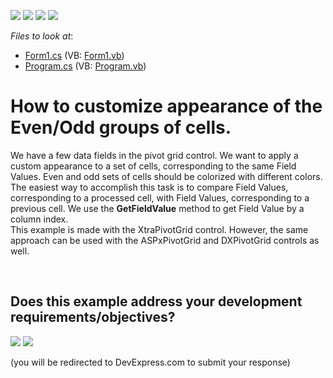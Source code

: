 <!-- default badges list -->
![](https://img.shields.io/endpoint?url=https://codecentral.devexpress.com/api/v1/VersionRange/128579601/10.2.8%2B)
[![](https://img.shields.io/badge/Open_in_DevExpress_Support_Center-FF7200?style=flat-square&logo=DevExpress&logoColor=white)](https://supportcenter.devexpress.com/ticket/details/E3226)
[![](https://img.shields.io/badge/📖_How_to_use_DevExpress_Examples-e9f6fc?style=flat-square)](https://docs.devexpress.com/GeneralInformation/403183)
[![](https://img.shields.io/badge/💬_Leave_Feedback-feecdd?style=flat-square)](#does-this-example-address-your-development-requirementsobjectives)
<!-- default badges end -->
<!-- default file list -->
*Files to look at*:

* [Form1.cs](./CS/WindowsApplication53/Form1.cs) (VB: [Form1.vb](./VB/WindowsApplication53/Form1.vb))
* [Program.cs](./CS/WindowsApplication53/Program.cs) (VB: [Program.vb](./VB/WindowsApplication53/Program.vb))
<!-- default file list end -->
# How to customize appearance of the Even/Odd groups of cells.


<p>We have a few data fields in the pivot grid control. We want to apply a custom appearance to a set of cells, corresponding to the same Field Values. Even and odd sets of cells should be colorized with different colors. <br />
The easiest way to accomplish this task is to compare Field Values, corresponding to a processed cell, with Field Values, corresponding to a previous cell. We use the <strong>GetFieldValue</strong> method to get Field Value by a column index.<br />
This example is made with the XtraPivotGrid control. However, the same approach can be used with the ASPxPivotGrid and DXPivotGrid controls as well.</p>

<br/>


<!-- feedback -->
## Does this example address your development requirements/objectives?

[<img src="https://www.devexpress.com/support/examples/i/yes-button.svg"/>](https://www.devexpress.com/support/examples/survey.xml?utm_source=github&utm_campaign=winforms-pivot-customize-appearance-of-the-even-odd-groups-of-cells&~~~was_helpful=yes) [<img src="https://www.devexpress.com/support/examples/i/no-button.svg"/>](https://www.devexpress.com/support/examples/survey.xml?utm_source=github&utm_campaign=winforms-pivot-customize-appearance-of-the-even-odd-groups-of-cells&~~~was_helpful=no)

(you will be redirected to DevExpress.com to submit your response)
<!-- feedback end -->
